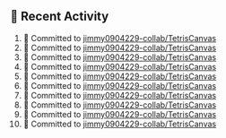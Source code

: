 ## 📌 Recent Activity
<!--START_SECTION:activity-->
1. 📝 Committed to [jimmy0904229-collab/TetrisCanvas](https://github.com/jimmy0904229-collab/TetrisCanvas/commit/d9ec551ca29cfae2d9c4a25309a13a9a9058b28d)
2. 📝 Committed to [jimmy0904229-collab/TetrisCanvas](https://github.com/jimmy0904229-collab/TetrisCanvas/commit/8f040ec5c025bb4be7013c9bd54cbf35189525ae)
3. 📝 Committed to [jimmy0904229-collab/TetrisCanvas](https://github.com/jimmy0904229-collab/TetrisCanvas/commit/5bdd0526f6d1a1fdef30bafd465c1768bdabcdc3)
4. 📝 Committed to [jimmy0904229-collab/TetrisCanvas](https://github.com/jimmy0904229-collab/TetrisCanvas/commit/e734ee99257e68c7cc499256c4fe6f5aab5b50f7)
5. 📝 Committed to [jimmy0904229-collab/TetrisCanvas](https://github.com/jimmy0904229-collab/TetrisCanvas/commit/b84b080ed4a2d5928d752f212a511dd343786118)
6. 📝 Committed to [jimmy0904229-collab/TetrisCanvas](https://github.com/jimmy0904229-collab/TetrisCanvas/commit/80095e673664cbcc71be8e1bf20c82b6c4b814d6)
7. 📝 Committed to [jimmy0904229-collab/TetrisCanvas](https://github.com/jimmy0904229-collab/TetrisCanvas/commit/8c23238c81487e0235da910f6bfc3da9bfd54139)
8. 📝 Committed to [jimmy0904229-collab/TetrisCanvas](https://github.com/jimmy0904229-collab/TetrisCanvas/commit/7db2c5fc225e413cf182d990aaad2773233e738f)
9. 📝 Committed to [jimmy0904229-collab/TetrisCanvas](https://github.com/jimmy0904229-collab/TetrisCanvas/commit/e4d858be9471e1587eedaf9fc99ad46344a34311)
10. 📝 Committed to [jimmy0904229-collab/TetrisCanvas](https://github.com/jimmy0904229-collab/TetrisCanvas/commit/ecbebca288958e6a926079a7c198199e52da7de0)
<!--END_SECTION:activity-->
<!-- test update -->

